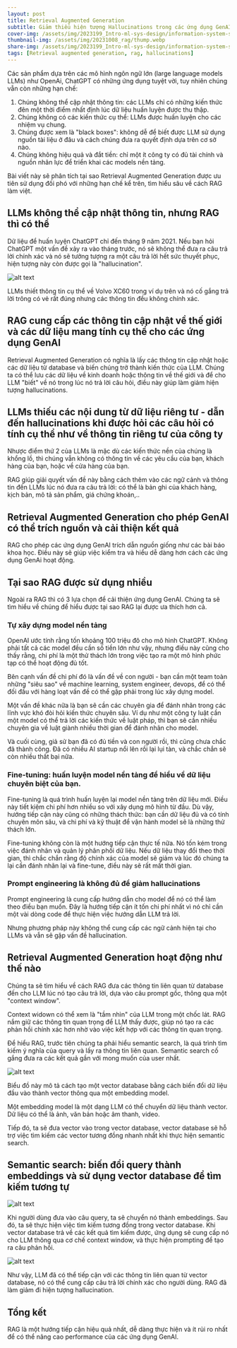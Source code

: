 ```yaml
---
layout: post
title: Retrieval Augmented Generation
subtitle: Giảm thiểu hiện tượng Hallucinations trong các ứng dụng GenAI
cover-img: /assets/img/2023199_Intro-ml-sys-design/information-system-scaled.webp
thumbnail-img: /assets/img/20231008_rag/thump.webp
share-img: /assets/img/2023199_Intro-ml-sys-design/information-system-scaled.webp
tags: [Retrieval augmented generation, rag, hallucinations]
---
```


Các sản phẩm dựa trên các mô hình ngôn ngữ lớn (large language models LLMs) như OpenAi, ChatGPT có những ứng dụng tuyệt vời, tuy nhiên chúng vẫn còn những hạn chế:
1. Chúng không thể cập nhật thông tin: các LLMs chỉ có những kiến thức đên một thời điểm nhất định lúc dữ liệu huấn luyện được thu thập.
2. Chúng không có các kiến thức cụ thể: LLMs được huấn luyện cho các nhiệm vụ chung.
3. Chúng được xem là "black boxes": không dễ để biết được LLM sử dụng nguồn tài liệu ở đâu và cách chúng đưa ra quyết định dựa trên cơ sở nào.
4. Chúng không hiệu quả và đắt tiền: chỉ một ít công ty có đủ tài chính và nguồn nhân lực để triển khai các models nền tảng.

Bài viết này sẽ phân tích tại sao Retrieval Augmented Generation được ưu tiên sử dụng đối phó với những hạn chế kể trên, tìm hiểu sâu về cách RAG làm việt.

## LLMs không thể cập nhật thông tin, nhưng RAG thì có thể

Dữ liệu để huấn luyện ChatGPT chỉ đến tháng 9 năm 2021. Nếu bạn hỏi ChatGPT một vấn đề xảy ra vào tháng trước, nó sẽ không thể đưa ra câu trả lời chính xác và nó sẽ tưởng tượng ra một câu trả lời hết sức thuyết phục, hiện tượng này còn được gọi là "hallucination".

![alt text](/assets/img/20231008_rag/hallu.png)

LLMs thiết thông tin cụ thể về Volvo XC60 trong ví dụ trên và nó cố gắng trả lời trông có vẻ rất đúng nhưng các thông tin đều không chính xác.

## RAG cung cấp các thông tin cập nhật về thế giới và các dữ liệu mang tính cụ thể cho các ứng dụng GenAI

Retrieval Augmented Generation có nghĩa là lấy các thông tin cập nhật hoặc các dữ liệu từ database và biến chúng trở thành kiến thức của LLM. Chúng ta có thể lưu các dữ liệu về kinh doanh hoặc thông tin về thế giới và để cho LLM "biết" về nó trong lúc nó trả lời câu hỏi, điều này giúp làm giảm hiện tượng hallucinations.

## LLMs thiếu các nội dung từ dữ liệu riêng tư - dẫn đến hallucinations khi được hỏi các câu hỏi có tính cụ thể như về thông tin riêng tư của công ty

Nhược điểm thứ 2 của LLMs là mặc dù các kiến thức nền của chúng là khổng lồ, thì chúng vẫn không có thông tin về các yêu cầu của bạn, khách hàng của bạn, hoặc về cửa hàng của bạn.

RAG giúp giải quyết vấn đề này bằng cách thêm vào các ngữ cảnh và thông tin đến LLMs lúc nó đưa ra câu trả lời: có thể là bản ghi của khách hàng, kịch bản, mô tả sản phẩm, giá chứng khoán,..

## Retrieval Augmented Generation cho phép GenAI có thể trích nguồn và cải thiện kết quả

RAG cho phép các ứng dụng GenAI trích dẫn nguồn giống như các bài báo khoa học. Điều này sẽ giúp việc kiểm tra và hiểu dễ dàng hơn cách các ứng dụng GenAi hoạt động.

## Tại sao RAG được sử dụng nhiều

Ngoài ra RAG thì có 3 lựa chọn để cải thiện ứng dụng GenAI. Chúng ta sẽ tìm hiểu về chúng để hiểu được tại sao RAG lại được ưa thích hơn cả.

### Tự xây dựng model nền tảng

OpenAI ước tính rằng tốn khoảng 100 triệu đô cho mô hình ChatGPT. Không phải tất cả các model đều cần số tiền lớn như vậy, nhưng điều này cũng cho thấy rằng, chi phí là một thử thách lớn trong việc tạo ra một mô hình phức tạp có thể hoạt động đủ tốt.

Bên cạnh vấn đề chi phí đó là vấn đề về con người - bạn cần một team toàn những "siêu sao" về machine learning, system engineer, devops, để có thể đối đầu với hàng loạt vấn đề có thể gặp phải trong lúc xây dựng model.

Một vấn đề khác nữa là bạn sẽ cần các chuyên gia để đánh nhãn trong các lĩnh vực khó đòi hỏi kiến thức chuyên sâu. Ví dụ như một công ty luật cần một model có thể trả lời các kiến thức về luật pháp, thì bạn sẽ cần nhiều chuyên gia về luật giành nhiều thời gian để đánh nhãn cho model.

Và cuối cùng, giả sử bạn đã có đủ tiền và con người rồi, thì cũng chưa chắc đã thành công. Đã có nhiều AI startup  nổi lên rồi lại lụi tàn, và chắc chắn sẽ còn nhiều thất bại nữa.

### Fine-tuning: huấn luyện model nền tảng để hiểu về dữ liệu chuyên biệt của bạn.

Fine-tuning là quá trình huấn luyện lại model nền tảng trên dữ liệu mới. Điều này tiết kiệm chi phí hơn nhiều so với xây dụng mô hình từ đầu. Dù vậy, hướng tiếp cận này cũng có những thách thức: bạn cần dữ liệu đủ và có tính chuyên môn sâu, và chi phí và kỹ thuật để vận hành model sẽ là những thử thách lớn.

Fine-tuning không còn là một hướng tiếp cận thực tế nữa. Nó tốn kém trong việc đánh nhãn và quản lý phân phối dữ liệu. Nếu dữ liệu thay đổi theo thời gian, thì chắc chắn rằng độ chính xác của model sẽ giảm và lúc đó chúng ta lại cần đánh nhãn lại và fine-tune, điều này sẽ rất mất thời gian.

### Prompt engineering là không đủ để giảm hallucinations

Prompt engineering là cung cấp hướng dẫn cho model để nó có thể làm theo điều bạn muốn. Đây là hướng tiếp cận ít tốn chi phí nhất vì nó chỉ cần một vài dòng code để thực hiện việc hướng dẫn LLM trả lời. 

Nhưng phương pháp này không thể cung cấp các ngữ cảnh hiện tại cho LLMs và vẫn sẽ gặp vấn đề hallucination.

## Retrieval Augmented Generation hoạt động như thế nào

Chúng ta sẽ tìm hiểu về cách RAG đưa các thông tin liên quan từ database đến cho LLM lúc nó tạo câu trả lời, dựa vào câu prompt gốc, thông qua một "context window".

Context widown có thể xem là "tầm nhìn" của LLM trong một chốc lát. RAG nắm giữ các thông tin quan trọng để LLM thấy được, giúp nó tạo ra các phản hồi chính xác hơn nhờ vào việc kết hợp với các thông tin quan trọng. 

Để hiểu RAG, trước tiên chúng ta phải hiểu semantic search, là quá trình tìm kiếm ý nghĩa của query và lấy ra thông tin liên quan. Semantic search cố gắng đưa ra các kết quả gần với mong muốn của user nhất.

![alt text ](/assets/img/20231008_rag/embeding_vector.png)

Biểu đồ này mô tả cách tạo một vector database bằng cách biến đổi dữ liệu đầu vào thành vector thông qua một embedding model.

Một embedding model là một dạng LLM có thể chuyển dữ liệu thành vector. Dữ liệu có thể là ảnh, văn bản hoặc âm thanh, video.

Tiếp đó, ta sẽ đưa vector vào trong vector database, vector database sẽ hỗ trợ việc tìm kiếm các vector tương đồng nhanh nhất khi thực hiện semantic search.

## Semantic search: biến đổi query thành embeddings và sử dụng vector database để tìm kiếm tương tự

![alt text](/assets/img/20231008_rag/rag_semantic_search.png)

Khi người dùng đưa vào câu query, ta sẽ chuyển nó thành embeddings. Sau đó, ta sẽ thực hiện việc tìm kiếm tương đồng trong vector database. Khi vector database trả về các kết quả tìm kiếm được, ứng dụng sẽ cung cấp nó cho LLM thông qua cơ chế context window, và thực hiện prompting để tạo ra câu phản hồi.

![alt text](/assets/img/20231008_rag/flow_gen_rag.png)

Như vậy, LLM đã có thể tiếp cận với các thông tin liên quan từ vector database, nó có thể cung cấp câu trả lời chính xác cho người dùng. RAG đã làm giảm đi hiện tượng hallucination.

## Tổng kết
RAG là một hướng tiếp cận hiệu quả nhất, dễ dàng thực hiện và ít rủi ro nhất để có thể nâng cao performance của các ứng dụng GenAI. 

